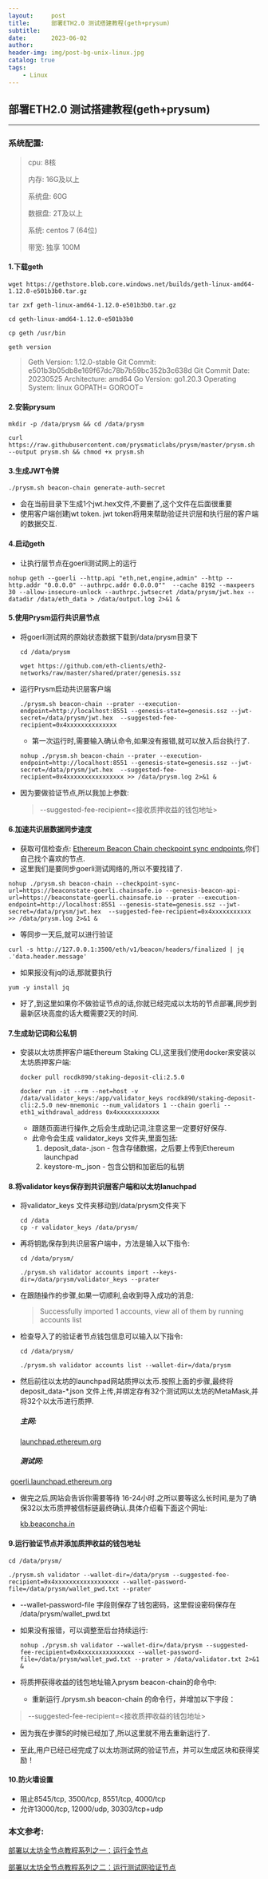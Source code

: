 ```yaml
---
layout:     post
title:      部署ETH2.0 测试搭建教程(geth+prysum)
subtitle:   
date:       2023-06-02
author:     
header-img: img/post-bg-unix-linux.jpg
catalog: true
tags:
    - Linux
---
```

## 部署ETH2.0 测试搭建教程(geth+prysum)

---

### 系统配置:

> cpu: 8核
>
> 内存: 16G及以上
>
> 系统盘: 60G
>
> 数据盘: 2T及以上
>
> 系统: centos 7 (64位)
>
> 带宽: 独享 100M

#### 1.下载geth

```
wget https://gethstore.blob.core.windows.net/builds/geth-linux-amd64-1.12.0-e501b3b0.tar.gz

tar zxf geth-linux-amd64-1.12.0-e501b3b0.tar.gz

cd geth-linux-amd64-1.12.0-e501b3b0

cp geth /usr/bin

geth version
```

> Geth
> Version: 1.12.0-stable
> Git Commit: e501b3b05db8e169f67dc78b7b59bc352b3c638d
> Git Commit Date: 20230525
> Architecture: amd64
> Go Version: go1.20.3
> Operating System: linux
> GOPATH=
> GOROOT=

#### 2.安装prysum

```
mkdir -p /data/prysm && cd /data/prysm

curl https://raw.githubusercontent.com/prysmaticlabs/prysm/master/prysm.sh --output prysm.sh && chmod +x prysm.sh
```

#### 3.生成JWT令牌

```
./prysm.sh beacon-chain generate-auth-secret
```

- 会在当前目录下生成1个jwt.hex文件,不要删了,这个文件在后面很重要
- 使用客户端创建jwt token. jwt token将用来帮助验证共识层和执行层的客户端的数据交互.

#### 4.启动geth

- 让执行层节点在goerli测试网上的运行

```
nohup geth --goerli --http.api "eth,net,engine,admin" --http --http.addr "0.0.0.0" --authrpc.addr 0.0.0.0""  --cache 8192 --maxpeers 30 --allow-insecure-unlock --authrpc.jwtsecret /data/prysm/jwt.hex --datadir /data/eth_data > /data/output.log 2>&1 &
```

#### 5.使用Prysm运行共识层节点

- 将goerli测试网的原始状态数据下载到/data/prysm目录下

  ```
  cd /data/prysm
  
  wget https://github.com/eth-clients/eth2-networks/raw/master/shared/prater/genesis.ssz
  ```

- 运行Prysm启动共识层客户端

  ```
  ./prysm.sh beacon-chain --prater --execution-endpoint=http://localhost:8551 --genesis-state=genesis.ssz --jwt-secret=/data/prysm/jwt.hex  --suggested-fee-recipient=0x4xxxxxxxxxxxxxx
  ```

  - 第一次运行时,需要输入确认命令,如果没有报错,就可以放入后台执行了.

  ```
  nohup ./prysm.sh beacon-chain --prater --execution-endpoint=http://localhost:8551 --genesis-state=genesis.ssz --jwt-secret=/data/prysm/jwt.hex  --suggested-fee-recipient=0x4xxxxxxxxxxxxxxxx >> /data/prysm.log 2>&1 &
  ```

- 因为要做验证节点,所以我加上参数:

  > --suggested-fee-recipient=<接收质押收益的钱包地址>

#### 6.加速共识层数据同步速度

- 获取可信检查点: [Ethereum Beacon Chain checkpoint sync endpoints](https://eth-clients.github.io/checkpoint-sync-endpoints/),你们自己找个喜欢的节点.
- 这里我们是要同步goerli测试网络的,所以不要找错了.

```
nohup ./prysm.sh beacon-chain --checkpoint-sync-url=https://beaconstate-goerli.chainsafe.io --genesis-beacon-api-url=https://beaconstate-goerli.chainsafe.io --prater --execution-endpoint=http://localhost:8551 --genesis-state=genesis.ssz --jwt-secret=/data/prysm/jwt.hex  --suggested-fee-recipient=0x4xxxxxxxxxxx >> /data/prysm.log 2>&1 &
```

- 等同步一天后,就可以进行验证

```
curl -s http://127.0.0.1:3500/eth/v1/beacon/headers/finalized | jq .'data.header.message'
```

- 如果报没有jq的话,那就要执行

```
yum -y install jq
```

- 好了,到这里如果你不做验证节点的话,你就已经完成以太坊的节点部署,同步到最新区块高度的话大概需要2天的时间.

#### 7.生成助记词和公私钥

- 安装以太坊质押客户端Ethereum Staking CLI,这里我们使用docker来安装以太坊质押客户端:

  ```
  docker pull rocdk890/staking-deposit-cli:2.5.0
  
  docker run -it --rm --net=host -v /data/validator_keys:/app/validator_keys rocdk890/staking-deposit-cli:2.5.0 new-mnemonic --num_validators 1 --chain goerli --eth1_withdrawal_address 0x4xxxxxxxxxxxx
  ```

  - 跟随页面进行操作,之后会生成助记词,注意这里一定要好好保存.
  - 此命令会生成 validator_keys 文件夹,里面包括:
    1. deposit_data-.json - 包含存储数据，之后要上传到Ethereum launchpad
    2. keystore-m_.json - 包含公钥和加密后的私钥

#### 8.将validator keys保存到共识层客户端和以太坊lanuchpad

- 将validator_keys 文件夹移动到/data/prysm文件夹下

  ```
  cd /data
  cp -r validator_keys /data/prysm/
  ```

- 再将钥匙保存到共识层客户端中，方法是输入以下指令:

  ```
  cd /data/prysm/
  
  ./prysm.sh validator accounts import --keys-dir=/data/prysm/validator_keys --prater
  ```

- 在跟随操作的步骤,如果一切顺利,会收到导入成功的消息:

  > Successfully imported 1 accounts, view all of them by running accounts list

- 检查导入了的验证者节点钱包信息可以输入以下指令:

  ```
  cd /data/prysm/
  
  ./prysm.sh validator accounts list --wallet-dir=/data/prysm
  ```

- 然后前往以太坊的launchpad网站质押以太币.按照上面的步骤,最终将deposit_data-*.json 文件上传,并绑定存有32个测试网以太坊的MetaMask,并将32个以太币进行质押.

  ##### 主网:

  [launchpad.ethereum.org](https://launchpad.ethereum.org/en/upload-deposit-data)

  ##### 测试网:

​	[goerli.launchpad.ethereum.org](https://goerli.launchpad.ethereum.org/en/upload-deposit-data)

- 做完之后,网站会告诉你需要等待 16-24小时.之所以要等这么长时间,是为了确保32以太币质押被信标链最终确认.具体介绍看下面这个网址:

  [kb.beaconcha.in](https://kb.beaconcha.in/ethereum-2.0-depositing)

#### 9.运行验证节点并添加质押收益的钱包地址

```
cd /data/prysm/

./prysm.sh validator --wallet-dir=/data/prysm --suggested-fee-recipient=0x4xxxxxxxxxxxxxxxxxx --wallet-password-file=/data/prysm/wallet_pwd.txt --prater
```

- --wallet-password-file 字段则保存了钱包密码，这里假设密码保存在 /data/prysm/wallet_pwd.txt

- 如果没有报错，可以调整至后台持续运行:

  ```
  nohup ./prysm.sh validator --wallet-dir=/data/prysm --suggested-fee-recipient=0x4xxxxxxxxxxxxxxx --wallet-password-file=/data/prysm/wallet_pwd.txt --prater > /data/validator.txt 2>&1  &
  ```

- 将质押获得收益的钱包地址输入prysm beacon-chain的命令中:

  - 重新运行./prysm.sh beacon-chain 的命令行，并增加以下字段：

> --suggested-fee-recipient=<接收质押收益的钱包地址>

- 因为我在步骤5的时候已经加了,所以这里就不用去重新运行了.

- 至此,用户已经已经完成了以太坊测试网的验证节点，并可以生成区块和获得奖励！

#### 10.防火墙设置

- 阻止8545/tcp, 3500/tcp, 8551/tcp, 4000/tcp
- 允许13000/tcp, 12000/udp, 30303/tcp+udp

### 本文参考:

[部署以太坊全节点教程系列之一：运行全节点](https://mirror.xyz/0x89912c3449006F0Db8a1E051f3b9fc87ea435330/zVqFPJ1uwk-u3QLvfmw1nGX476cAo_2oy0HJnDVTR7M)

[部署以太坊全节点教程系列之二：运行测试网验证节点](https://mirror.xyz/0x89912c3449006F0Db8a1E051f3b9fc87ea435330/X2gCrz4iSb7PHFlNqVj3ZTdlj3q4hR7JKdb4FqUu6xE)